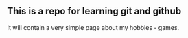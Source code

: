 ## This is a repo for learning git and github

It will contain a very simple page about my hobbies - games.
